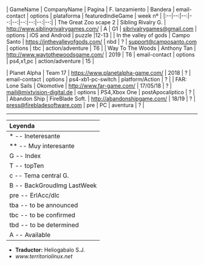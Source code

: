 
| GameName | CompanyName | Pagina | F. lanzamiento | Bandera | email-contact | options | plataforma | featuredIndieGame | week nº |
|:--|--:|--:|--:|--:|--:|--:|--:|--:|
| The Great Zoo scape 2 | Sibling Rivalry G. | http://www.siblingrivalrygames.com/ | A | G1 | sibrivalrygames@gmail.com | options | iOS and Android | puzzle |12-13 |
| In the valley of gods | Campo Santo | https://inthevalleyofgods.com/ | nbd | ? | support@camposanto.com | options | tbc | action/adventure | T6 |
| Way To The Woods | Anthony Tan | http://www.waytothewoodsgame.com/ | 2019 | T6 | email-contact | options | ps4,x1,pc | action/adventure | 15 |

| Planet Alpha | Team 17 | https://www.planetalpha-game.com/ | 2018 | ? | email-contact | options | ps4-xb1-pc-switch | platform/Action | ? |
| FAR: Lone Sails | Okomotive | http://www.far-game.com/ | 17/05/18 | ? | mail@mixtvision-digital.de | options | PS4,Xbox One | postApocalíptico | ? |
| Abandon Ship | FireBlade Soft. | http://abandonshipgame.com/ | 18/19 | ? | press@firebladesoftware.com | pre | PC | aventura | ? |


---

| Leyenda |
|:--|
| *  -- Ineteresante |
| ** -- Muy interesante |
| G -- Index |
| T -- topTen |
| c -- Tema central G. |
| B -- BackGroudImg LastWeek |
| pre -- ErlAcc/dlc |
|tba -- to be announced|
|tbc -- to be confirmed|
|tbd -- to be determined|
| A -- Available|


<ul id="firma">
	<li><b>Traductor:</b> Heliogabalo S.J.</li>
	<li><em>www.territoriolinux.net</em></li>
</ul>

